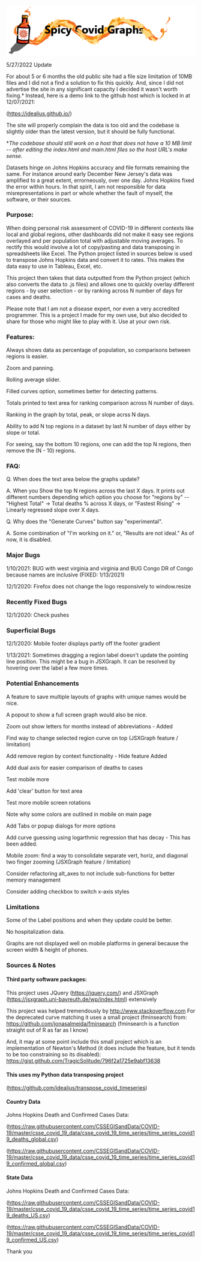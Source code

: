 ![Logo](/img/Spicy_Covid_Graphs_Logo.png)

5/27/2022 Update

For about 5 or 6 months the old public site had a file size limitation of 10MB files and I did not a find a solution to fix this quickly. And, since I did not advertise the site in any significant capacity I decided it wasn't worth fixing.* Instead, here is a demo link to the github host which is locked in at 12/07/2021: 

(https://idealius.github.io/)

The site will properly complain the data is too old and the codebase is slightly older than the latest version, but it should be fully functional.

\**The codebase should still work on a host that does not have a 10 MB limit -- after editing the index.html and main.html files so the host URL's make sense.*

<!-- Link: (http://covid19graphs.42web.io/index.html) <- Bookmark this manually, as it redirects to a new page every day to ensure the datasets are updated.

Datasets will normally be accessible maybe by 1 or 2 AM. I do not have a dedicated server to update the data so sometimes it will be late. -->

Datasets hinge on Johns Hopkins accuracy and file formats remaining the same. For instance around early December New Jersey's data was amplified to a great extent, errorneously, over one day. Johns Hopkins fixed the error within hours. In that spirit, I am not responsible for data misrepresentations in part or whole whether the fault of myself, the software, or their sources. 

### Purpose:
When doing personal risk assessment of COVID-19 in different contexts like local and global regions, other dashboards did not make it easy see regions overlayed and per population total with adjustable moving averages. To rectify this would involve a lot of copy/pasting and data transposing in spreadsheets like Excel. The Python project listed in sources below is used to transpose Johns Hopkins data and convert it to rates. This makes the data easy to use in Tableau, Excel, etc.

This project then takes that data outputted from the Python project (which also converts the data to .js files) and allows one to quickly overlay different regions - by user selection - or by ranking across N number of days for cases and deaths.

Please note that I am not a disease expert, nor even a very accredited programmer. This is a project I made for my own use, but also decided to share for those who might like to play with it. Use at your own risk.

### Features:
Always shows data as percentage of population, so comparisons between regions is easier.

Zoom and panning.

Rolling average slider.

Filled curves option, sometimes better for detecting patterns.

Totals printed to text area for ranking comparison across N number of days.

Ranking in the graph by total, peak, or slope acrss N days.

Ability to add N top regions in a dataset by last N number of days either by slope or total.

For seeing, say the bottom 10 regions, one can add the top N regions, then remove the (N - 10) regions.

### FAQ:
Q. When does the text area below the graphs update?

A. When you Show the top N regions across the last X days. It prints out different numbers depending which option you choose for "regions by" -- "Highest Total" -> Total deaths % across X days, or "Fastest Rising" -> Linearly regressed slope over X days.

Q. Why does the "Generate Curves" button say "experimental".

A. Some combination of "I'm working on it." or, "Results are not ideal." As of now, it is disabled.

### Major Bugs
1/10/2021: BUG with west virginia and virginia and BUG Congo DR of Congo because names are inclusive (FIXED: 1/13/2021)

12/1/2020: Firefox does not change the logo responsively to window.resize

### Recently Fixed Bugs
12/1/2020: Check pushes

### Superficial Bugs
12/1/2020: Mobile footer displays partly off the footer gradient

1/13/2021: Sometimes dragging a region label doesn't update the pointing line position. This might be a bug in JSXGraph. It can be resolved by hovering over the label a few more times.

### Potential Enhancements
A feature to save multiple layouts of graphs with unique names would be nice.

A popout to show a full screen graph would also be nice.

Zoom out show letters for months instead of abbreviations - Added

Find way to change selected region curve on top (JSXGraph feature / limitation)

Add remove region by context functionality - Hide feature Added

Add dual axis for easier comparison of deaths to cases

Test mobile more

Add 'clear' button for text area

Test more mobile screen rotations

Note why some colors are outlined in mobile on main page

Add Tabs or popup dialogs for more options

Add curve guessing using logarthmic regression that has decay - This has been added.

Mobile zoom: find a way to consolidate separate vert, horiz, and diagonal two finger zooming (JSXGraph feature / limitation)

Consider refactoring alt_axes to not include sub-functions for better memory management

Consider adding checkbox to switch x-axis styles

### Limitations
Some of the Label positions and when they update could be better.

No hospitalization data.

Graphs are not displayed well on mobile platforms in general because the screen width & height of phones.

### Sources & Notes

#### Third party software packages:

This project uses JQuery (https://jquery.com/) and JSXGraph (https://jsxgraph.uni-bayreuth.de/wp/index.html) extensively 

This project was helped tremendously by http://www.stackoverflow.com
For the deprecated curve matching it uses a small project (fminsearch) from: https://github.com/jonasalmeida/fminsearch
(fminsearch is a function straight out of R as far as I know)

And, it may at some point include this small project which is an implementation of Newton's Method (it does include the feature, but it tends to be too constraining so its disabled):
https://gist.github.com/TragicSolitude/796f2a1725e9abf13638

#### This uses my Python data transposing project

(https://github.com/idealius/transpose_covid_timeseries)

#### Country Data

Johns Hopkins Death and Confirmed Cases Data:

(https://raw.githubusercontent.com/CSSEGISandData/COVID-19/master/csse_covid_19_data/csse_covid_19_time_series/time_series_covid19_deaths_global.csv) 

(https://raw.githubusercontent.com/CSSEGISandData/COVID-19/master/csse_covid_19_data/csse_covid_19_time_series/time_series_covid19_confirmed_global.csv) 

#### State Data

Johns Hopkins Death and Confirmed Cases Data:

(https://raw.githubusercontent.com/CSSEGISandData/COVID-19/master/csse_covid_19_data/csse_covid_19_time_series/time_series_covid19_deaths_US.csv) 

(https://raw.githubusercontent.com/CSSEGISandData/COVID-19/master/csse_covid_19_data/csse_covid_19_time_series/time_series_covid19_confirmed_US.csv) 


Thank you
